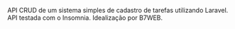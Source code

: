 API CRUD de um sistema simples de cadastro de tarefas utilizando Laravel. API testada com o Insomnia. Idealização por B7WEB.
